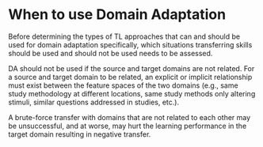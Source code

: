 # When to use Domain Adaptation

Before determining the types of TL approaches that can and should be used for domain adaptation specifically, which situations transferring skills should be used and should not be used needs to be assessed. 

DA should not be used if the source and target domains are not related. For a source and target domain to be related, an explicit or implicit relationship must exist between the feature spaces of the two domains (e.g., same study methodology at different locations, same study methods only altering stimuli, similar questions addressed in studies, etc.). 

A brute-force transfer with domains that are not related to each other may be unsuccessful, and at worse, may hurt the learning performance in the target domain resulting in negative transfer. 
